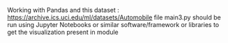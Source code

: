 Working with Pandas and this dataset : https://archive.ics.uci.edu/ml/datasets/Automobile
file main3.py should be run using Jupyter Notebooks or similar software/framework or libraries to get the visualization present in module
